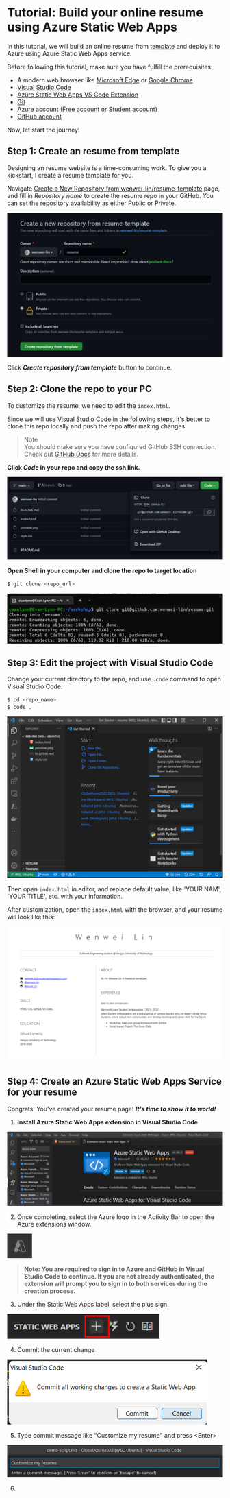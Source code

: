 # Tutorial: Build your online resume using Azure Static Web Apps

In this tutorial, we will build an online resume from [template](https://github.com/wenwei-lin/resume-template/generate) and deploy it to Azure using Azure Static Web Apps service.

Before following this tutorial, make sure you have fulfill the prerequisites:

- A modern web browser like [Microsoft Edge](https://www.microsoft.com/edge?WT.mc_id=academic-51109-ornella) or [Google Chrome](https://www.google.com/chrome/)
- [Visual Studio Code](https://code.visualstudio.com/?WT.mc_id=academic-56895-chnoring)
- [Azure Static Web Apps VS Code Extension](https://marketplace.visualstudio.com/items?itemName=ms-azuretools.vscode-azurestaticwebapps&WT.mc_id=academic-56895-chnoring)
- [Git](https://git-scm.com/downloads)
- Azure account ([Free account](https://azure.microsoft.com/en-us/free/) or [Student account](https://azure.microsoft.com/en-us/free/students/))
- [GitHub account](https://github.com/)

Now, let start the journey!

## Step 1: Create an resume from template

Designing an resume website is a time-consuming work. To give you a kickstart, I create a resume template for you. 

Navigate [Create a New Repository from wenwei-lin/resume-template](https://github.com/wenwei-lin/resume-template/generate) page, and fill in *Repository name* to create the resume repo in your GitHub. You can set the repository availability as either Public or Private.

![Create resume repo](img/create-template.png)

Click ***Create repository from template*** button to continue.

## Step 2: Clone the repo to your PC

To customize the resume, we need to edit the `index.html`. 

Since we will use [Visual Studio Code](https://code.visualstudio.com/?WT.mc_id=academic-56895-chnoring) in the following steps, it's better to clone this repo locally and push the repo after making changes.

> Note  
> You should make sure you have configured GitHub SSH connection.  
> Check out [GitHub Docs](https://docs.github.com/en/authentication/connecting-to-github-with-ssh/about-ssh) for more details.

**Click *Code* in your repo and copy the ssh link.**

![](img/copy_repo_url.png)

**Open Shell in your computer and clone the repo to target location**

```bash
$ git clone <repo_url>
```

![](img/clone.png)

## Step 3: Edit the project with Visual Studio Code

Change your current directory to the repo, and use `.code` command to open Visual Studio Code.

```bash
$ cd <repo_name>
$ code .
```

![](img/vscode.png)

Then open `index.html` in editor, and replace default value, like 'YOUR NAM', 'YOUR TITLE', etc. with your information.

After customization, open the `index.html` with the browser, and your resume will look like this:

![](img/resume_look.png)

## Step 4: Create an Azure Static Web Apps Service for your resume

Congrats! You've created your resume page! ***It's time to show it to world!***

1. **Install Azure Static Web Apps extension in Visual Studio Code**

![](img/install_extension.png)

2. Once completing, select the Azure logo in the Activity Bar to open the Azure extensions window.

![](img/azure.png)

> **Note: You are required to sign in to Azure and GitHub in Visual Studio Code to continue. If you are not already authenticated, the extension will prompt you to sign in to both services during the creation process.**

3. Under the Static Web Apps label, select the plus sign.

![](img/select_static.png)

4. Commit the current change

![](img/commit-change.png)

5. Type commit message like "Customize my resume" and press \<Enter\>

![](img/commit-2.png)

6. 